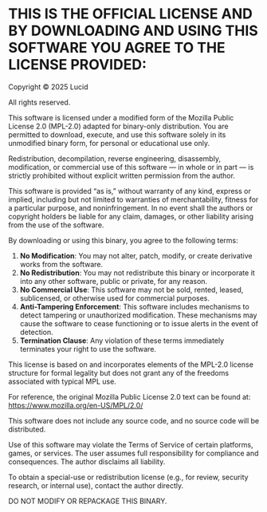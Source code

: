 # THIS IS THE OFFICIAL LICENSE AND BY DOWNLOADING AND USING THIS SOFTWARE YOU AGREE TO THE LICENSE PROVIDED:

Copyright © 2025 Lucid

All rights reserved.

This software is licensed under a modified form of the Mozilla Public License 2.0 (MPL-2.0) adapted for binary-only distribution. You are permitted to download, execute, and use this software solely in its unmodified binary form, for personal or educational use only.

Redistribution, decompilation, reverse engineering, disassembly, modification, or commercial use of this software — in whole or in part — is strictly prohibited without explicit written permission from the author.

This software is provided “as is,” without warranty of any kind, express or implied, including but not limited to warranties of merchantability, fitness for a particular purpose, and noninfringement. In no event shall the authors or copyright holders be liable for any claim, damages, or other liability arising from the use of the software.

By downloading or using this binary, you agree to the following terms:

1. **No Modification**: You may not alter, patch, modify, or create derivative works from the software.
2. **No Redistribution**: You may not redistribute this binary or incorporate it into any other software, public or private, for any reason.
3. **No Commercial Use**: This software may not be sold, rented, leased, sublicensed, or otherwise used for commercial purposes.
4. **Anti-Tampering Enforcement**: This software includes mechanisms to detect tampering or unauthorized modification. These mechanisms may cause the software to cease functioning or to issue alerts in the event of detection.
5. **Termination Clause**: Any violation of these terms immediately terminates your right to use the software.

This license is based on and incorporates elements of the MPL-2.0 license structure for formal legality but does not grant any of the freedoms associated with typical MPL use.

For reference, the original Mozilla Public License 2.0 text can be found at: https://www.mozilla.org/en-US/MPL/2.0/

This software does not include any source code, and no source code will be distributed.

Use of this software may violate the Terms of Service of certain platforms, games, or services. The user assumes full responsibility for compliance and consequences. The author disclaims all liability.

To obtain a special-use or redistribution license (e.g., for review, security research, or internal use), contact the author directly.

DO NOT MODIFY OR REPACKAGE THIS BINARY.
